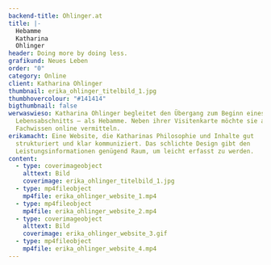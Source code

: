 ```yaml
---
backend-title: Ohlinger.at
title: |-
  Hebamme 
  Katharina 
  Ohlinger
header: Doing more by doing less.
grafikund: Neues Leben
order: "0"
category: Online
client: Katharina Ohlinger
thumbnail: erika_ohlinger_titelbild_1.jpg
thumbhovercolour: "#141414"
bigthumbnail: false
werwaswieso: Katharina Ohlinger begleitet den Übergang zum Beginn eines neuen
  Lebensabschnitts – als Hebamme. Neben ihrer Visitenkarte möchte sie auch ihr
  Fachwissen online vermitteln.
erikamacht: Eine Website, die Katharinas Philosophie und Inhalte gut
  strukturiert und klar kommuniziert. Das schlichte Design gibt den
  Leistungsinformationen genügend Raum, um leicht erfasst zu werden.
content:
  - type: coverimageobject
    alttext: Bild
    coverimage: erika_ohlinger_titelbild_1.jpg
  - type: mp4fileobject
    mp4file: erika_ohlinger_website_1.mp4
  - type: mp4fileobject
    mp4file: erika_ohlinger_website_2.mp4
  - type: coverimageobject
    alttext: Bild
    coverimage: erika_ohlinger_website_3.gif
  - type: mp4fileobject
    mp4file: erika_ohlinger_website_4.mp4
---
```

